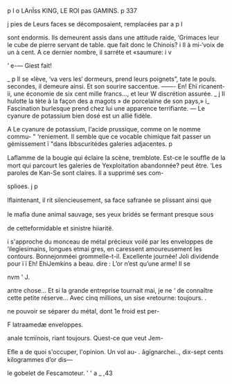  
  
  
   
   
 
 
 
  

p l o LAnÏss KING, LE ROI pas GAMINS. p 337

j  pies  de Leurs faces se décomposaient, remplacées par
 a  p l

  sont endormis. Ils demeurent assis dans une attitude raide,
 ‘Grimaces leur le cube de pierre servant de table.
  que fait donc le Chinois? i
Il  à mi-‘voix de un à cent. A ce dernier nombre, il sarréte et
«saumure: i v

‘ e-— Giest fait!

_ p Il se «lève, ‘va vers les‘ dormeurs, prend leurs poignets”, tate le pouls.
   secondes, il demeure ainsi. Et son sourire saccentue.
  ——- En! Ehï ricanent-ii, une économie de six cent mille francs..., et leur
 W discrétion assurée.
_ j Il hulotte la tète à la façon des a magots » de porcelaine de son pays,»
i_  Fascination burlesque prend chez lui une apparence terrifiante.
— Le cyanure de potassium bien dosé est un allié fidèle.

A Le cyanure de potassium, I‘acide prussique, comme on le nomme commu-
 " ‘reniement. Il semble que ce vocable chimique fait passer un gémissement
 ï "dans Ibbscuritédes galeries adjacentes. p

Laﬂamme de la bougie qui éclaire la scène, tremblote. Est-ce le soufﬂe
de la mort qui parcourt les galeries de Yexploitation abandonnée?
 peut être. ‘Les paroles de Kan-Se sont claires. Il a supprimé ses com-

  
 
 
 
 
  
 
 
 
 
 
 
   
 
 
    

 splioes. j p

 lﬂaintenant, il rit silencieusement, sa face safranée se plissant ainsi que

le maﬁa dune animal sauvage, ses yeux bridés se fermant presque sous

 de cetteformidable et sinistre hiiaritë.

i  s'approche du monceau de métal précieux voilé par les enveloppes de
‘ilegïesimains, longues etmai gres, en caressent amoureusement les contours.
 Bonnejonméei grommeIle-t-il. Excellente journée! Joli dividende pour
 ï ï Eh! EhiJemkins a beau. dire : L’or n’est qu’une arme! Il se

nvm
' J.

   antre chose... Et si la grande entreprise tournait mai, je ne
‘  de connaître cette petite réserve... Avec cinq millions, un
sise «retourne: toujours. . 

 ne pouvoir se séparer du métal, dont 1e froid est per-

F latraamedæ enveloppes.

 anale tcmïnois, riant toujours. Quest-ce que veut Jem-

  Eﬂe a de quoi s'occuper, l'opinion. Un vol au-
.  âgïgnarchei.., dix-sept cents kilogrammes d’or dis—

le gobelet de Fescamoteur.
' '  a _ ,43

 


